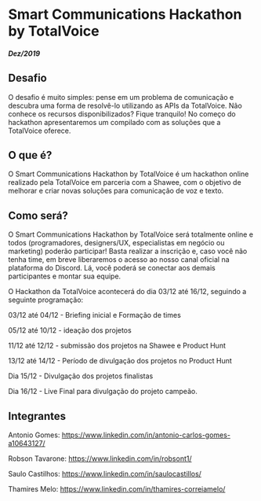 
# Smart Communications Hackathon by TotalVoice
##### Dez/2019

## Desafio
O desafio é muito simples: pense em um problema de comunicação e descubra uma forma de resolvê-lo utilizando as APIs da TotalVoice.
Não conhece os recursos disponibilizados? Fique tranquilo! No começo do hackathon apresentaremos um compilado com as soluções que a TotalVoice oferece.

## O que é?
O Smart Communications Hackathon by TotalVoice é um hackathon online realizado pela TotalVoice em parceria com a Shawee, com o objetivo de melhorar e criar novas soluções para comunicação de voz e texto.

## Como será?
O Smart Communications Hackathon by TotalVoice será totalmente online e todos (programadores, designers/UX, especialistas em negócio ou marketing) poderão participar!
Basta realizar a inscrição e, caso você não tenha time, em breve liberaremos o acesso ao nosso canal oficial na plataforma do Discord. Lá, você poderá se conectar aos demais participantes e montar sua equipe.

O Hackathon da TotalVoice acontecerá do dia 03/12 até 16/12, seguindo a seguinte programação:

03/12 até 04/12 - Briefing inicial e Formação de times

05/12 até 10/12 - ideação dos projetos 

11/12 até 12/12 - submissão dos projetos na Shawee e Product Hunt

13/12 até 14/12 - Período de divulgação dos projetos no Product Hunt

Dia 15/12 - Divulgação dos projetos finalistas

Dia 16/12 - Live Final para divulgação do projeto campeão.


## Integrantes
Antonio Gomes: https://www.linkedin.com/in/antonio-carlos-gomes-a10643127/

Robson Tavarone: https://www.linkedin.com/in/robsont1/

Saulo Castilhos: https://www.linkedin.com/in/saulocastillos/

Thamires Melo: https://www.linkedin.com/in/thamires-correiamelo/

